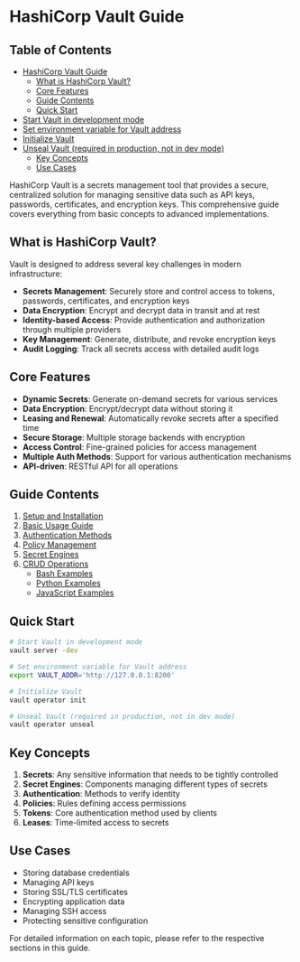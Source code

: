 # HashiCorp Vault Guide

## Table of Contents
- [HashiCorp Vault Guide](#hashicorp-vault-guide)
  - [What is HashiCorp Vault?](#what-is-hashicorp-vault?)
  - [Core Features](#core-features)
  - [Guide Contents](#guide-contents)
  - [Quick Start](#quick-start)
- [Start Vault in development mode](#start-vault-in-development-mode)
- [Set environment variable for Vault address](#set-environment-variable-for-vault-address)
- [Initialize Vault](#initialize-vault)
- [Unseal Vault (required in production, not in dev mode)](#unseal-vault-required-in-production,-not-in-dev-mode)
  - [Key Concepts](#key-concepts)
  - [Use Cases](#use-cases)



HashiCorp Vault is a secrets management tool that provides a secure, centralized solution for managing sensitive data such as API keys, passwords, certificates, and encryption keys. This comprehensive guide covers everything from basic concepts to advanced implementations.

## What is HashiCorp Vault?

Vault is designed to address several key challenges in modern infrastructure:

- **Secrets Management**: Securely store and control access to tokens, passwords, certificates, and encryption keys
- **Data Encryption**: Encrypt and decrypt data in transit and at rest
- **Identity-based Access**: Provide authentication and authorization through multiple providers
- **Key Management**: Generate, distribute, and revoke encryption keys
- **Audit Logging**: Track all secrets access with detailed audit logs

## Core Features

- **Dynamic Secrets**: Generate on-demand secrets for various services
- **Data Encryption**: Encrypt/decrypt data without storing it
- **Leasing and Renewal**: Automatically revoke secrets after a specified time
- **Secure Storage**: Multiple storage backends with encryption
- **Access Control**: Fine-grained policies for access management
- **Multiple Auth Methods**: Support for various authentication mechanisms
- **API-driven**: RESTful API for all operations

## Guide Contents

1. [Setup and Installation](setup.md)
2. [Basic Usage Guide](usage.md)
3. [Authentication Methods](authentication.md)
4. [Policy Management](policies.md)
5. [Secret Engines](secret-engines.md)
6. [CRUD Operations](crud/index.md)
   - [Bash Examples](crud/bash-examples.md)
   - [Python Examples](crud/python-examples.md)
   - [JavaScript Examples](crud/javascript-examples.md)

## Quick Start

```bash
# Start Vault in development mode
vault server -dev

# Set environment variable for Vault address
export VAULT_ADDR='http://127.0.0.1:8200'

# Initialize Vault
vault operator init

# Unseal Vault (required in production, not in dev mode)
vault operator unseal
```

## Key Concepts

1. **Secrets**: Any sensitive information that needs to be tightly controlled
2. **Secret Engines**: Components managing different types of secrets
3. **Authentication**: Methods to verify identity
4. **Policies**: Rules defining access permissions
5. **Tokens**: Core authentication method used by clients
6. **Leases**: Time-limited access to secrets

## Use Cases

- Storing database credentials
- Managing API keys
- Storing SSL/TLS certificates
- Encrypting application data
- Managing SSH access
- Protecting sensitive configuration

For detailed information on each topic, please refer to the respective sections in this guide.
